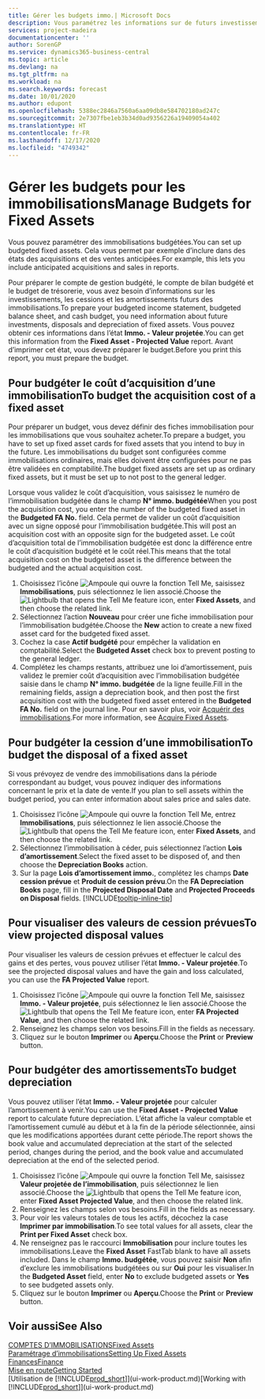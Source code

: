 ```yaml
---
title: Gérer les budgets immo.| Microsoft Docs
description: Vous paramétrez les informations sur de futurs investissements, cessions, et amortissements d’immobilisations pour préparer les budgets et les prévisions.
services: project-madeira
documentationcenter: ''
author: SorenGP
ms.service: dynamics365-business-central
ms.topic: article
ms.devlang: na
ms.tgt_pltfrm: na
ms.workload: na
ms.search.keywords: forecast
ms.date: 10/01/2020
ms.author: edupont
ms.openlocfilehash: 5388ec2846a7560a6aa09db8e584702180ad247c
ms.sourcegitcommit: 2e7307fbe1eb3b34d0ad9356226a19409054a402
ms.translationtype: HT
ms.contentlocale: fr-FR
ms.lasthandoff: 12/17/2020
ms.locfileid: "4749342"
---
```

# <a name="manage-budgets-for-fixed-assets"></a><span data-ttu-id="12680-103">Gérer les budgets pour les immobilisations</span><span class="sxs-lookup"><span data-stu-id="12680-103">Manage Budgets for Fixed Assets</span></span>
<span data-ttu-id="12680-104">Vous pouvez paramétrer des immobilisations budgétées.</span><span class="sxs-lookup"><span data-stu-id="12680-104">You can set up budgeted fixed assets.</span></span> <span data-ttu-id="12680-105">Cela vous permet par exemple d’inclure dans des états des acquisitions et des ventes anticipées.</span><span class="sxs-lookup"><span data-stu-id="12680-105">For example, this lets you include anticipated acquisitions and sales in reports.</span></span>  

<span data-ttu-id="12680-106">Pour préparer le compte de gestion budgété, le compte de bilan budgété et le budget de trésorerie, vous avez besoin d’informations sur les investissements, les cessions et les amortissements futurs des immobilisations.</span><span class="sxs-lookup"><span data-stu-id="12680-106">To prepare your budgeted income statement, budgeted balance sheet, and cash budget, you need information about future investments, disposals and depreciation of fixed assets.</span></span> <span data-ttu-id="12680-107">Vous pouvez obtenir ces informations dans l’état **Immo. - Valeur projetée**.</span><span class="sxs-lookup"><span data-stu-id="12680-107">You can get this information from the **Fixed Asset - Projected Value** report.</span></span> <span data-ttu-id="12680-108">Avant d’imprimer cet état, vous devez préparer le budget.</span><span class="sxs-lookup"><span data-stu-id="12680-108">Before you print this report, you must prepare the budget.</span></span>  

## <a name="to-budget-the-acquisition-cost-of-a-fixed-asset"></a><span data-ttu-id="12680-109">Pour budgéter le coût d’acquisition d’une immobilisation</span><span class="sxs-lookup"><span data-stu-id="12680-109">To budget the acquisition cost of a fixed asset</span></span>
<span data-ttu-id="12680-110">Pour préparer un budget, vous devez définir des fiches immobilisation pour les immobilisations que vous souhaitez acheter.</span><span class="sxs-lookup"><span data-stu-id="12680-110">To prepare a budget, you have to set up fixed asset cards for fixed assets that you intend to buy in the future.</span></span> <span data-ttu-id="12680-111">Les immobilisations du budget sont configurées comme immobilisations ordinaires, mais elles doivent être configurées pour ne pas être validées en comptabilité.</span><span class="sxs-lookup"><span data-stu-id="12680-111">The budget fixed assets are set up as ordinary fixed assets, but it must be set up to not post to the general ledger.</span></span>

<span data-ttu-id="12680-112">Lorsque vous validez le coût d’acquisition, vous saisissez le numéro de l’immobilisation budgétée dans le champ **N° immo. budgétée**</span><span class="sxs-lookup"><span data-stu-id="12680-112">When you post the acquisition cost, you enter the number of the budgeted fixed asset in the **Budgeted FA No.** field.</span></span> <span data-ttu-id="12680-113">Cela permet de valider un coût d’acquisition avec un signe opposé pour l’immobilisation budgétée.</span><span class="sxs-lookup"><span data-stu-id="12680-113">This will post an acquisition cost with an opposite sign for the budgeted asset.</span></span> <span data-ttu-id="12680-114">Le coût d’acquisition total de l’immobilisation budgétée est donc la différence entre le coût d’acquisition budgété et le coût réel.</span><span class="sxs-lookup"><span data-stu-id="12680-114">This means that the total acquisition cost on the budgeted asset is the difference between the budgeted and the actual acquisition cost.</span></span>

1. <span data-ttu-id="12680-115">Choisissez l’icône ![Ampoule qui ouvre la fonction Tell Me](media/ui-search/search_small.png "Dites-moi ce que vous voulez faire"), saisissez **Immobilisations**, puis sélectionnez le lien associé.</span><span class="sxs-lookup"><span data-stu-id="12680-115">Choose the ![Lightbulb that opens the Tell Me feature](media/ui-search/search_small.png "Tell me what you want to do") icon, enter **Fixed Assets**, and then choose the related link.</span></span>
2. <span data-ttu-id="12680-116">Sélectionnez l’action **Nouveau** pour créer une fiche immobilisation pour l’immobilisation budgétée.</span><span class="sxs-lookup"><span data-stu-id="12680-116">Choose the **New** action to create a new fixed asset card for the budgeted fixed asset.</span></span>
3. <span data-ttu-id="12680-117">Cochez la case **Actif budgété** pour empêcher la validation en comptabilité.</span><span class="sxs-lookup"><span data-stu-id="12680-117">Select the **Budgeted Asset** check box to prevent posting to the general ledger.</span></span>
4. <span data-ttu-id="12680-118">Complétez les champs restants, attribuez une loi d’amortissement, puis validez le premier coût d’acquisition avec l’immobilisation budgétée saisie dans le champ **N° immo. budgétée** de la ligne feuille.</span><span class="sxs-lookup"><span data-stu-id="12680-118">Fill in the remaining fields, assign a depreciation book, and then post the first acquisition cost with the budgeted fixed asset entered in the **Budgeted FA No.** field on the journal line.</span></span> <span data-ttu-id="12680-119">Pour en savoir plus, voir [Acquérir des immobilisations](fa-how-acquire.md).</span><span class="sxs-lookup"><span data-stu-id="12680-119">For more information, see [Acquire Fixed Assets](fa-how-acquire.md).</span></span>

## <a name="to-budget-the-disposal-of-a-fixed-asset"></a><span data-ttu-id="12680-120">Pour budgéter la cession d’une immobilisation</span><span class="sxs-lookup"><span data-stu-id="12680-120">To budget the disposal of a fixed asset</span></span>
<span data-ttu-id="12680-121">Si vous prévoyez de vendre des immobilisations dans la période correspondant au budget, vous pouvez indiquer des informations concernant le prix et la date de vente.</span><span class="sxs-lookup"><span data-stu-id="12680-121">If you plan to sell assets within the budget period, you can enter information about sales price and sales date.</span></span>

1. <span data-ttu-id="12680-122">Choisissez l’icône ![Ampoule qui ouvre la fonction Tell Me](media/ui-search/search_small.png "Dites-moi ce que vous voulez faire"), entrez **Immobilisations**, puis sélectionnez le lien associé.</span><span class="sxs-lookup"><span data-stu-id="12680-122">Choose the ![Lightbulb that opens the Tell Me feature](media/ui-search/search_small.png "Tell me what you want to do") icon, enter **Fixed Assets**, and then choose the related link.</span></span>
2. <span data-ttu-id="12680-123">Sélectionnez l’immobilisation à céder, puis sélectionnez l’action **Lois d’amortissement**.</span><span class="sxs-lookup"><span data-stu-id="12680-123">Select the fixed asset to be disposed of, and then choose the **Depreciation Books** action.</span></span>
3. <span data-ttu-id="12680-124">Sur la page **Lois d’amortissement immo.**, complétez les champs **Date cession prévue** et **Produit de cession prévu**.</span><span class="sxs-lookup"><span data-stu-id="12680-124">On the **FA Depreciation Books** page, fill in the **Projected Disposal Date** and **Projected Proceeds on Disposal** fields.</span></span> [!INCLUDE[tooltip-inline-tip](includes/tooltip-inline-tip_md.md)]

## <a name="to-view-projected-disposal-values"></a><span data-ttu-id="12680-125">Pour visualiser des valeurs de cession prévues</span><span class="sxs-lookup"><span data-stu-id="12680-125">To view projected disposal values</span></span>
<span data-ttu-id="12680-126">Pour visualiser les valeurs de cession prévues et effectuer le calcul des gains et des pertes, vous pouvez utiliser l’état **Immo. - Valeur projetée**.</span><span class="sxs-lookup"><span data-stu-id="12680-126">To see the projected disposal values and have the gain and loss calculated, you can use the **FA Projected Value** report.</span></span>

1. <span data-ttu-id="12680-127">Choisissez l’icône ![Ampoule qui ouvre la fonction Tell Me](media/ui-search/search_small.png "Dites-moi ce que vous voulez faire"), saisissez **Immo. - Valeur projetée**, puis sélectionnez le lien associé.</span><span class="sxs-lookup"><span data-stu-id="12680-127">Choose the ![Lightbulb that opens the Tell Me feature](media/ui-search/search_small.png "Tell me what you want to do") icon, enter **FA Projected Value**, and then choose the related link.</span></span>
2. <span data-ttu-id="12680-128">Renseignez les champs selon vos besoins.</span><span class="sxs-lookup"><span data-stu-id="12680-128">Fill in the fields as necessary.</span></span>
3. <span data-ttu-id="12680-129">Cliquez sur le bouton **Imprimer** ou **Aperçu**.</span><span class="sxs-lookup"><span data-stu-id="12680-129">Choose the **Print** or **Preview** button.</span></span>

## <a name="to-budget-depreciation"></a><span data-ttu-id="12680-130">Pour budgéter des amortissements</span><span class="sxs-lookup"><span data-stu-id="12680-130">To budget depreciation</span></span>
<span data-ttu-id="12680-131">Vous pouvez utiliser l’état **Immo. - Valeur projetée** pour calculer l’amortissement à venir.</span><span class="sxs-lookup"><span data-stu-id="12680-131">You can use the **Fixed Asset - Projected Value** report to calculate future depreciation.</span></span> <span data-ttu-id="12680-132">L’état affiche la valeur comptable et l’amortissement cumulé au début et à la fin de la période sélectionnée, ainsi que les modifications apportées durant cette période.</span><span class="sxs-lookup"><span data-stu-id="12680-132">The report shows the book value and accumulated depreciation at the start of the selected period, changes during the period, and the book value and accumulated depreciation at the end of the selected period.</span></span>

1. <span data-ttu-id="12680-133">Choisissez l’icône ![Ampoule qui ouvre la fonction Tell Me](media/ui-search/search_small.png "Dites-moi ce que vous voulez faire"), saisissez **Valeur projetée de l’immobilisation**, puis sélectionnez le lien associé.</span><span class="sxs-lookup"><span data-stu-id="12680-133">Choose the ![Lightbulb that opens the Tell Me feature](media/ui-search/search_small.png "Tell me what you want to do") icon, enter **Fixed Asset Projected Value**, and then choose the related link.</span></span>
2. <span data-ttu-id="12680-134">Renseignez les champs selon vos besoins.</span><span class="sxs-lookup"><span data-stu-id="12680-134">Fill in the fields as necessary.</span></span>
3. <span data-ttu-id="12680-135">Pour voir les valeurs totales de tous les actifs, décochez la case **Imprimer par immobilisation**.</span><span class="sxs-lookup"><span data-stu-id="12680-135">To see total values for all assets, clear the **Print per Fixed Asset** check box.</span></span>
4. <span data-ttu-id="12680-136">Ne renseignez pas le raccourci **Immobilisation** pour inclure toutes les immobilisations.</span><span class="sxs-lookup"><span data-stu-id="12680-136">Leave the **Fixed Asset** FastTab blank to have all assets included.</span></span> <span data-ttu-id="12680-137">Dans le champ **Immo. budgétée**, vous pouvez saisir **Non** afin d’exclure les immobilisations budgétées ou sur **Oui** pour les visualiser.</span><span class="sxs-lookup"><span data-stu-id="12680-137">In the **Budgeted Asset** field, enter **No** to exclude budgeted assets or **Yes** to see budgeted assets only.</span></span>
5. <span data-ttu-id="12680-138">Cliquez sur le bouton **Imprimer** ou **Aperçu**.</span><span class="sxs-lookup"><span data-stu-id="12680-138">Choose the **Print** or **Preview** button.</span></span>

## <a name="see-also"></a><span data-ttu-id="12680-139">Voir aussi</span><span class="sxs-lookup"><span data-stu-id="12680-139">See Also</span></span>
[<span data-ttu-id="12680-140">COMPTES D’IMMOBILISATIONS</span><span class="sxs-lookup"><span data-stu-id="12680-140">Fixed Assets</span></span>](fa-manage.md)  
[<span data-ttu-id="12680-141">Paramétrage d’immobilisations</span><span class="sxs-lookup"><span data-stu-id="12680-141">Setting Up Fixed Assets</span></span>](fa-setup.md)  
[<span data-ttu-id="12680-142">Finances</span><span class="sxs-lookup"><span data-stu-id="12680-142">Finance</span></span>](finance.md)  
[<span data-ttu-id="12680-143">Mise en route</span><span class="sxs-lookup"><span data-stu-id="12680-143">Getting Started</span></span>](product-get-started.md)  
<span data-ttu-id="12680-144">[Utilisation de [!INCLUDE[prod_short](includes/prod_short.md)]](ui-work-product.md)</span><span class="sxs-lookup"><span data-stu-id="12680-144">[Working with [!INCLUDE[prod_short](includes/prod_short.md)]](ui-work-product.md)</span></span>
